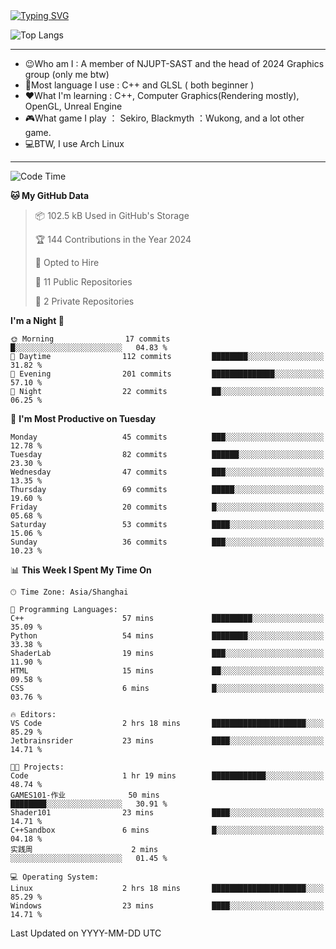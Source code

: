 <a href="https://git.io/typing-svg">
  <img src="https://readme-typing-svg.demolab.com?font=Fira+Code&pause=1000&random=false&width=435&separator=%3D&lines=std%3A%3Aprintln(%22Hello,+world!%22);" alt="Typing SVG" />
</a>

![Top Langs](https://github-readme-stats.vercel.app/api/top-langs/?username=FOTH0626&theme=transparent)

---

- 😉Who am I : A member of NJUPT-SAST and the head of 2024 Graphics group (only me btw)
- 📖Most language I use : C++ and GLSL ( both beginner )
- ❤What I'm learning : C++, Computer Graphics(Rendering mostly), OpenGL, Unreal Engine
- 🎮What game I play ： Sekiro, Blackmyth ：Wukong, and a lot other game.
- 💻BTW, I use Arch Linux
---
<!--START_SECTION:waka-->
![Code Time](http://img.shields.io/badge/Code%20Time-36%20hrs%209%20mins-blue)

**🐱 My GitHub Data** 

> 📦 102.5 kB Used in GitHub's Storage 
 > 
> 🏆 144 Contributions in the Year 2024
 > 
> 💼 Opted to Hire
 > 
> 📜 11 Public Repositories 
 > 
> 🔑 2 Private Repositories 
 > 
**I'm a Night 🦉** 

```text
🌞 Morning                17 commits          █░░░░░░░░░░░░░░░░░░░░░░░░   04.83 % 
🌆 Daytime                112 commits         ████████░░░░░░░░░░░░░░░░░   31.82 % 
🌃 Evening                201 commits         ██████████████░░░░░░░░░░░   57.10 % 
🌙 Night                  22 commits          ██░░░░░░░░░░░░░░░░░░░░░░░   06.25 % 
```
📅 **I'm Most Productive on Tuesday** 

```text
Monday                   45 commits          ███░░░░░░░░░░░░░░░░░░░░░░   12.78 % 
Tuesday                  82 commits          ██████░░░░░░░░░░░░░░░░░░░   23.30 % 
Wednesday                47 commits          ███░░░░░░░░░░░░░░░░░░░░░░   13.35 % 
Thursday                 69 commits          █████░░░░░░░░░░░░░░░░░░░░   19.60 % 
Friday                   20 commits          █░░░░░░░░░░░░░░░░░░░░░░░░   05.68 % 
Saturday                 53 commits          ████░░░░░░░░░░░░░░░░░░░░░   15.06 % 
Sunday                   36 commits          ███░░░░░░░░░░░░░░░░░░░░░░   10.23 % 
```


📊 **This Week I Spent My Time On** 

```text
🕑︎ Time Zone: Asia/Shanghai

💬 Programming Languages: 
C++                      57 mins             █████████░░░░░░░░░░░░░░░░   35.09 % 
Python                   54 mins             ████████░░░░░░░░░░░░░░░░░   33.38 % 
ShaderLab                19 mins             ███░░░░░░░░░░░░░░░░░░░░░░   11.90 % 
HTML                     15 mins             ██░░░░░░░░░░░░░░░░░░░░░░░   09.58 % 
CSS                      6 mins              █░░░░░░░░░░░░░░░░░░░░░░░░   03.76 % 

🔥 Editors: 
VS Code                  2 hrs 18 mins       █████████████████████░░░░   85.29 % 
Jetbrainsrider           23 mins             ████░░░░░░░░░░░░░░░░░░░░░   14.71 % 

🐱‍💻 Projects: 
Code                     1 hr 19 mins        ████████████░░░░░░░░░░░░░   48.74 % 
GAMES101-作业              50 mins             ████████░░░░░░░░░░░░░░░░░   30.91 % 
Shader101                23 mins             ████░░░░░░░░░░░░░░░░░░░░░   14.71 % 
C++Sandbox               6 mins              █░░░░░░░░░░░░░░░░░░░░░░░░   04.18 % 
实践周                      2 mins              ░░░░░░░░░░░░░░░░░░░░░░░░░   01.45 % 

💻 Operating System: 
Linux                    2 hrs 18 mins       █████████████████████░░░░   85.29 % 
Windows                  23 mins             ████░░░░░░░░░░░░░░░░░░░░░   14.71 % 
```


 Last Updated on YYYY-MM-DD UTC
<!--END_SECTION:waka-->
